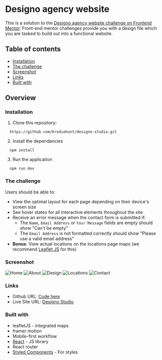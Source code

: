 # Designo agency website

This is a solution to the [Designo agency website challenge on Frontend Mentor](https://www.frontendmentor.io/challenges/designo-multipage-website-G48K6rfUT). Front-end mentor challenges provide you with a design file which you are tasked to build out into a functional website.

## Table of contents

- [Installation](#installation)
- [The challenge](#the-challenge)
- [Screenshot](#screenshot)
- [Links](#links)
- [Built with](#built-with)

## Overview

### Installation

1. Clone this repository:

```
  https://github.com/brodiehunt/designo-studio.git
```

2. Install the dependancies

```
  npm install
```

3. Run the application

```
  npm run dev
```

### The challenge

Users should be able to:

- View the optimal layout for each page depending on their device's screen size
- See hover states for all interactive elements throughout the site
- Receive an error message when the contact form is submitted if:
  - The `Name`, `Email Address` or `Your Message` fields are empty should show "Can't be empty"
  - The `Email Address` is not formatted correctly should show "Please use a valid email address"
- **Bonus**: View actual locations on the locations page maps (we recommend [Leaflet JS](https://leafletjs.com/) for this)

### Screenshot

![Home](./docs/home.png)
![About](./docs/about.png)
![Design](./docs/design.png)
![Locations](./docs/locations.png)
![Contact](./docs/contact.png)

### Links

- Github URL: [Code here](https://github.com/brodiehunt/designo-studio)
- Live Site URL: [Designo Studio](https://brodie-designo-studios.netlify.app/)

### Built with

- leafletJS - integrated maps
- framer motion
- Mobile-first workflow
- [React](https://reactjs.org/) - JS library
- React router
- [Styled Components](https://styled-components.com/) - For styles

